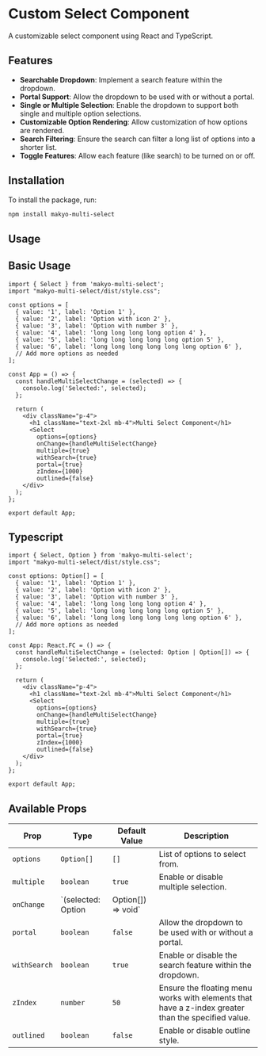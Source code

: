 
# Custom Select Component

A customizable select component using React and TypeScript.

## Features

- **Searchable Dropdown**: Implement a search feature within the dropdown.
- **Portal Support**: Allow the dropdown to be used with or without a portal.
- **Single or Multiple Selection**: Enable the dropdown to support both single and multiple option selections.
- **Customizable Option Rendering**: Allow customization of how options are rendered.
- **Search Filtering**: Ensure the search can filter a long list of options into a shorter list.
- **Toggle Features**: Allow each feature (like search) to be turned on or off.


## Installation

To install the package, run:

```bash
npm install makyo-multi-select
```

## Usage

## Basic Usage
```import React from 'react';
import { Select } from 'makyo-multi-select';
import "makyo-multi-select/dist/style.css";

const options = [
  { value: '1', label: 'Option 1' },
  { value: '2', label: 'Option with icon 2' },
  { value: '3', label: 'Option with number 3' },
  { value: '4', label: 'long long long long option 4' },
  { value: '5', label: 'long long long long long option 5' },
  { value: '6', label: 'long long long long long long option 6' },
  // Add more options as needed
];

const App = () => {
  const handleMultiSelectChange = (selected) => {
    console.log('Selected:', selected);
  };

  return (
    <div className="p-4">
      <h1 className="text-2xl mb-4">Multi Select Component</h1>
      <Select
        options={options}
        onChange={handleMultiSelectChange}
        multiple={true}
        withSearch={true}
        portal={true}
        zIndex={1000}
        outlined={false}
    </div>
  );
};

export default App;
```

## Typescript

```import React from 'react';
import { Select, Option } from 'makyo-multi-select';
import "makyo-multi-select/dist/style.css";

const options: Option[] = [
  { value: '1', label: 'Option 1' },
  { value: '2', label: 'Option with icon 2' },
  { value: '3', label: 'Option with number 3' },
  { value: '4', label: 'long long long long option 4' },
  { value: '5', label: 'long long long long long option 5' },
  { value: '6', label: 'long long long long long long option 6' },
  // Add more options as needed
];

const App: React.FC = () => {
  const handleMultiSelectChange = (selected: Option | Option[]) => {
    console.log('Selected:', selected);
  };

  return (
    <div className="p-4">
      <h1 className="text-2xl mb-4">Multi Select Component</h1>
      <Select
        options={options}
        onChange={handleMultiSelectChange}
        multiple={true}
        withSearch={true}
        portal={true}
        zIndex={1000}
        outlined={false}
    </div>
  );
};

export default App;
```

## Available Props


| Prop           | Type                                                            | Default Value | Description                                                                                                    |
|----------------|-----------------------------------------------------------------|---------------|----------------------------------------------------------------------------------------------------------------|
| `options`      | `Option[]`                                                      | `[]`          | List of options to select from.                                                                                |
| `multiple`   | `boolean`                                                       | `true`        | Enable or disable multiple selection.                                                                          |
| `onChange`     | `(selected: Option | Option[]) => void`                         |               | Callback function to handle the change event when options are selected or unselected.                          |
| `portal`       | `boolean`                                                       | `false`       | Allow the dropdown to be used with or without a portal.                                                        |               | Custom function to render each option.                                                                         |
| `withSearch`   | `boolean`                                                       | `true`        | Enable or disable the search feature within the dropdown.                                                      |
| `zIndex`       | `number`                                                        | `50`          | Ensure the floating menu works with elements that have a z-index greater than the specified value.             |
| `outlined`       | `boolean`                                                        | `false`          | Enable or disable outline style.             |
